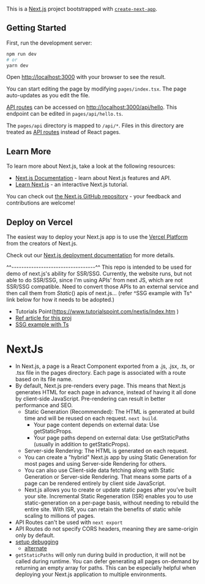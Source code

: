 This is a [Next.js](https://nextjs.org/) project bootstrapped with [`create-next-app`](https://github.com/vercel/next.js/tree/canary/packages/create-next-app).

## Getting Started

First, run the development server:

```bash
npm run dev
# or
yarn dev
```

Open [http://localhost:3000](http://localhost:3000) with your browser to see the result.

You can start editing the page by modifying `pages/index.tsx`. The page auto-updates as you edit the file.

[API routes](https://nextjs.org/docs/api-routes/introduction) can be accessed on [http://localhost:3000/api/hello](http://localhost:3000/api/hello). This endpoint can be edited in `pages/api/hello.ts`.

The `pages/api` directory is mapped to `/api/*`. Files in this directory are treated as [API routes](https://nextjs.org/docs/api-routes/introduction) instead of React pages.

## Learn More

To learn more about Next.js, take a look at the following resources:

- [Next.js Documentation](https://nextjs.org/docs) - learn about Next.js features and API.
- [Learn Next.js](https://nextjs.org/learn) - an interactive Next.js tutorial.

You can check out [the Next.js GitHub repository](https://github.com/vercel/next.js/) - your feedback and contributions are welcome!

## Deploy on Vercel

The easiest way to deploy your Next.js app is to use the [Vercel Platform](https://vercel.com/new?utm_medium=default-template&filter=next.js&utm_source=create-next-app&utm_campaign=create-next-app-readme) from the creators of Next.js.

Check out our [Next.js deployment documentation](https://nextjs.org/docs/deployment) for more details.

^^----------------------------------^^
This repo is intended to be used for demo of next.js's ability for SSR/SSG.
    Currently, the website runs, but not able to do SSR/SSG, since I'm using APIs' from next JS, which are not SSR/SSG compatible. Need to convert those APIs to an external service and then call them from *Static*() apis of next.js... (refer ^SSG example with Ts^ link below for how it needs to be adopted.)
- Tutorials Point(https://www.tutorialspoint.com/nextjs/index.htm )
- [Ref article for this proj](https://refine.dev/blog/next-js-with-typescript/ )
- [SSG example with Ts](https://www.newline.co/@kchan/static-site-generation-with-nextjs-and-typescript-part-ii-fetching-data-with-getstaticprops--24836924 )
# NextJs #
- In Next.js, a page is a React Component exported from a .js, .jsx, .ts, or .tsx file in the pages directory. Each page is associated with a route based on its file name.
- By default, Next.js pre-renders every page. This means that Next.js generates HTML for each page in advance, instead of having it all done by client-side JavaScript. Pre-rendering can result in better performance and SEO.
    - Static Generation (Recommended): The HTML is generated at build time and will be reused on each request. `next build`.
        - Your page content depends on external data: Use getStaticProps.
        - Your page paths depend on external data: Use getStaticPaths (usually in addition to getStaticProps).
    - Server-side Rendering: The HTML is generated on each request.
    - You can create a "hybrid" Next.js app by using Static Generation for most pages and using Server-side Rendering for others.
    - You can also use Client-side data fetching along with Static Generation or Server-side Rendering. That means some parts of a page can be rendered entirely by client side JavaScript.
    - Next.js allows you to create or update static pages after you’ve built your site. Incremental Static Regeneration (ISR) enables you to use static-generation on a per-page basis, without needing to rebuild the entire site. With ISR, you can retain the benefits of static while scaling to millions of pages.
- API Routes can't be used with `next export`
- API Routes do not specify CORS headers, meaning they are same-origin only by default.
- [setup debugging](https://thundermiracle.com/blog/en/2020-12-23-debug-nextjs-typescript-in-vscode/ )
    - [alternate](https://nextjs.org/docs/advanced-features/debugging )
- `getStaticPaths` will only run during build in production, it will not be called during runtime. You can defer generating all pages on-demand by returning an empty array for paths. This can be especially helpful when deploying your Next.js application to multiple environments.